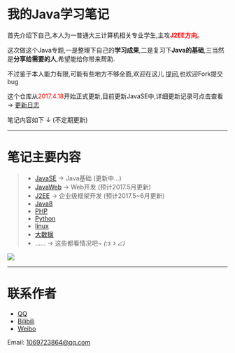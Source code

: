# 我的Java学习笔记

首先介绍下自己,本人为一普通大三计算机相关专业学生,主攻<font color="RED"><b>J2EE方向</b></font>。

这次做这个Java专题,一是整理下自己的**学习成果**,二是复习下**Java的基础**,三当然是**分享给需要的人**,希望能给你带来帮助.

不过鉴于本人能力有限,可能有些地方不够全面,欢迎在这儿 [提问](https://github.com/QCXZF/Java-Journey/issues/new),也欢迎Fork提交bug

这个仓库从<font color="RED">2017.4.18</font>开始正式更新,目前更新JavaSE中,详细更新记录可点击查看 → [更新日志](/更新日志.md)

笔记内容如下 ↓ (不定期更新)

---

# 笔记主要内容

>- [JavaSE](/01-JavaSE) -> Java基础 (更新中...)
>- [JavaWeb]() -> Web开发 (预计2017.5月更新)
>- [J2EE]() -> 企业级框架开发 (预计2017.5~6月更新)
>- [Java8]()
>- [PHP]()
>- [Python]()
>- [linux]()
>- [大数据]()
>- ...... -> 这些都看情况吧~ _(:зゝ∠)_

![](http://www.techug.com/wordpress/wp-content/uploads/2017/03/18ac000685e2513fbc93.gif)

---

# 联系作者

- [QQ](http://shang.qq.com/email/stop/email_stop.html?qq=1069723864)
- [Bilibili](http://space.bilibili.com/6988203/)
- [Weibo](http://weibo.com/u/5454971458)

Email: 1069723864@qq.com